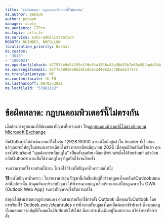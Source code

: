 ```yaml
---
title: 'ข้อผิดพลาด: กฎบนคอมพิวเตอร์นี้ไม่ตรงกัน'
ms.author: pebaum
author: pebaum
manager: scotv
ms.audience: ITPro
ms.topic: article
ms.service: o365-administration
ROBOTS: NOINDEX, NOFOLLOW
localization_priority: Normal
ms.custom:
- "3518"
- "1800021"
ms.openlocfilehash: b77573e9d94195e1f0ef4a1566c45a30d53b7e68e502aeb834e2ca5b9e6c5c76
ms.sourcegitcommit: b5f7da89a650d2915dc652449623c78be6247175
ms.translationtype: MT
ms.contentlocale: th-TH
ms.lasthandoff: 08/05/2021
ms.locfileid: "53981132"
---
```

# <a name="error-the-rules-on-this-computer-do-not-match"></a>ข้อผิดพลาด: กฎบนคอมพิวเตอร์นี้ไม่ตรงกัน

เมื่อต้องการดูสถานะที่อัปเดตของปัญหาที่ทราบแล้ว ให้ดู[กฎบนคอมพิวเตอร์นี้ไม่ตรงกับกฎบน Microsoft Exchange](https://support.office.com/article/d032e037-b224-429e-b325-633afde9b5f0)

ทีมOutlookได้ดําเนินการแก้ไขในรุ่น 12928.10000 การแก้ไขมีอยู่แล้วใน Insider ที่เร็วก่อนแล้วและจะไปอยู่ในแชนเนลรายเดือนในช่วงปลายเดือนมิถุนายน 2020 เมื่อคุณมีบิลด์ที่แก้ไขแล้ว คุณอาจได้รับพร้อมท์ "คุณต้องการเก็บกฎใด" เป็นครั้งสุดท้าย เลือกเซิร์ฟเวอร์เมื่อได้รับพร้อมท์ แล้วย้อนกลับOutlook และเปิดใช้งานกฎใดๆ ที่ถูกปิดใช้งานอีกครั้ง

จนกว่าการแก้ไขจะพร้อมใช้งาน โปรดใช้วิธีแก้ไขปัญหาชั่วคราวต่อไปนี้:

**วิธี** แก้ไขปัญหาชั่วคราว : ในรายงานล่าสุด ปัญหานี้เกิดขึ้นกับผู้ที่สร้างกฎของไคลเอ็นต์Outlookบนเดสก์ท็อปเท่านั้น ถ้าคุณยังคงประสบปัญหา ให้พิจารณาลบกฎ แล้วสร้างและแก้ไขกฎเฉพาะใน OWA (Outlook Web App) จนกว่าปัญหาจะได้รับการแก้ไข

ถ้าคุณไม่สามารถลบกฎด้วยตนเอง คุณสามารถเรียกใช้การสั่ง Outlook เมื่อคุณเริ่มOutlook โดยการเรียกใช้ Outlook.exe /cleanrules การนี่จะลบทั้งกฎของไคลเอ็นต์และเซิร์ฟเวอร์ ซึ่งจะลบกฎทั้งหมดออกจากบัญชีทั้งหมดในOutlookโปรไฟล์ มีเอกสารเพิ่มเติมอยู่ในบทความ สวิตช์บรรทัดการสั่ง

